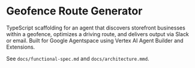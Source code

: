 # Geofence Route Generator

TypeScript scaffolding for an agent that discovers storefront businesses within a geofence, optimizes a driving route, and delivers output via Slack or email. Built for Google Agentspace using Vertex AI Agent Builder and Extensions.

See `docs/functional-spec.md` and `docs/architecture.mmd`.

